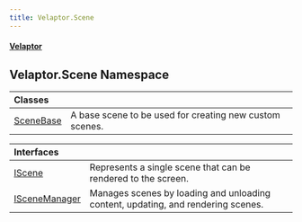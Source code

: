 ```yaml
---
title: Velaptor.Scene
---
```


#### [Velaptor](Namespaces.md 'Velaptor Namespaces')

## Velaptor.Scene Namespace

| Classes | |
| :--- | :--- |
| [SceneBase](Velaptor.Scene.SceneBase.md 'Velaptor.Scene.SceneBase') | A base scene to be used for creating new custom scenes. |

| Interfaces | |
| :--- | :--- |
| [IScene](Velaptor.Scene.IScene.md 'Velaptor.Scene.IScene') | Represents a single scene that can be rendered to the screen. |
| [ISceneManager](Velaptor.Scene.ISceneManager.md 'Velaptor.Scene.ISceneManager') | Manages scenes by loading and unloading content, updating, and rendering scenes. |

